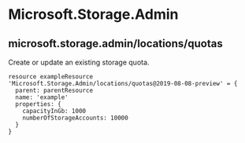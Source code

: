# Microsoft.Storage.Admin

## microsoft.storage.admin/locations/quotas

Create or update an existing storage quota.
```bicep
resource exampleResource 'Microsoft.Storage.Admin/locations/quotas@2019-08-08-preview' = {
  parent: parentResource 
  name: 'example'
  properties: {
    capacityInGb: 1000
    numberOfStorageAccounts: 10000
  }
}
```
